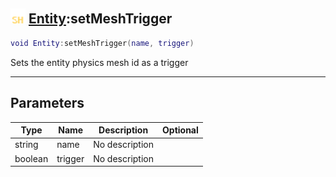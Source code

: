 ## <img src="../../.gitbook/assets/shared.png" width="24" height=24 /> [Entity](https://iaswiki.rawr.dev/readme/entity):setMeshTrigger

```lua
void Entity:setMeshTrigger(name, trigger)
```

Sets the entity physics mesh id as a trigger

------
## Parameters

| Type   | Name | Description | Optional |
| ------ | ---- | ----------- | -------: |
| string | name | No description |  |
| boolean | trigger | No description |  |

